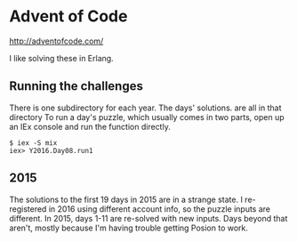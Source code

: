 # Advent of Code

http://adventofcode.com/

I like solving these in Erlang.

## Running the challenges

There is one subdirectory for each year. The days' solutions. are all in
that directory To run a day's puzzle, which usually comes in two parts, open
up an IEx console and run the function directly.

    $ iex -S mix
    iex> Y2016.Day08.run1

## 2015

The solutions to the first 19 days in 2015 are in a strange state. I
re-registered in 2016 using different account info, so the puzzle inputs are
different. In 2015, days 1-11 are re-solved with new inputs. Days beyond
that aren't, mostly because I'm having trouble getting Posion to work.
